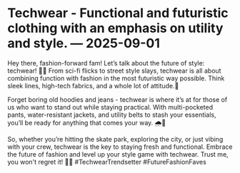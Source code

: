 # Techwear - Functional and futuristic clothing with an emphasis on utility and style. — 2025-09-01

Hey there, fashion-forward fam! Let’s talk about the future of style: techwear! 🚀💥 From sci-fi flicks to street style slays, techwear is all about combining function with fashion in the most futuristic way possible. Think sleek lines, high-tech fabrics, and a whole lot of attitude.💫

Forget boring old hoodies and jeans - techwear is where it’s at for those of us who want to stand out while staying practical. With multi-pocketed pants, water-resistant jackets, and utility belts to stash your essentials, you’ll be ready for anything that comes your way. 🌧️💼

So, whether you’re hitting the skate park, exploring the city, or just vibing with your crew, techwear is the key to staying fresh and functional. Embrace the future of fashion and level up your style game with techwear. Trust me, you won't regret it! 🖤🔥 #TechwearTrendsetter #FutureFashionFaves
